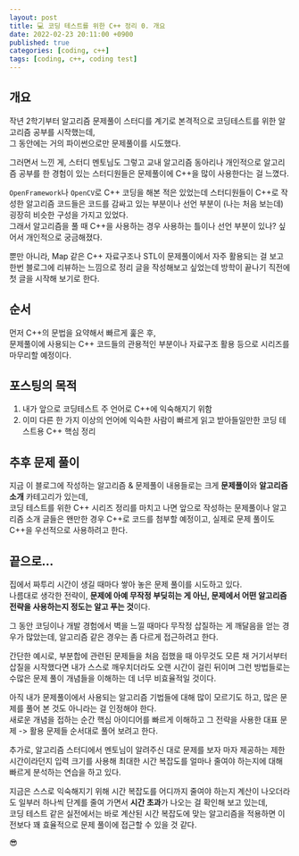 ```yaml
---
layout: post
title: 💻 코딩 테스트를 위한 C++ 정리 0. 개요
date: 2022-02-23 20:11:00 +0900
published: true
categories: [coding, c++]
tags: [coding, c++, coding test]
---
```


## **개요**

작년 2학기부터 알고리즘 문제풀이 스터디를 계기로
본격적으로 코딩테스트를 위한 알고리즘 공부를 시작했는데,  
그 동안에는 거의 파이썬으로만 문제풀이를 시도했다.  

그러면서 느낀 게, 스터디 멘토님도 그렇고
교내 알고리즘 동아리나 개인적으로 알고리즘 공부를 한 경험이 있는 스터디원들은
문제풀이에 C++을 많이 사용한다는 걸 느꼈다.

`OpenFramework`나 `OpenCV`로 C++ 코딩을 해본 적은 있었는데
스터디원들이 C++로 작성한 알고리즘 코드들은
코드를 감싸고 있는 부분이나 선언 부분이 
(나는 처음 보는데) 굉장히 비슷한 구성을 가지고 있었다.  
그래서 알고리즘을 풀 때 C++을 사용하는 경우
사용하는 틀이나 선언 부분이 있나? 싶어서 개인적으로 궁금해졌다.

뿐만 아니라, Map 같은 C++ 자료구조나 STL이
문제풀이에서 자주 활용되는 걸 보고
한번 블로그에 리뷰하는 느낌으로 정리 글을 작성해보고 싶었는데
방학이 끝나기 직전에 첫 글을 시작해 보기로 한다.

## **순서**

먼저 C++의 문법을 요약해서 빠르게 훑은 후,  
문제풀이에 사용되는 C++ 코드들의 관용적인 부분이나
자료구조 활용 등으로 시리즈를 마무리할 예정이다.  

## **포스팅의 목적**

1. 내가 앞으로 코딩테스트 주 언어로 C++에 익숙해지기 위함
2. 이미 다른 한 가지 이상의 언어에 익숙한 사람이 빠르게 읽고 받아들일만한 코딩 테스트용 C++ 핵심 정리

## **추후 문제 풀이**

지금 이 블로그에 작성하는 알고리즘 & 문제풀이 내용들로는
크게 **문제풀이**와 **알고리즘 소개** 카테고리가 있는데,  
코딩 테스트를 위한 C++ 시리즈 정리를 마치고 나면
앞으로 작성하는 문제풀이나 알고리즘 소개 글들은
왠만한 경우 C++로 코드를 첨부할 예정이고,
실제로 문제 풀이도 C++을 우선적으로 사용하려고 한다.  

## **끝으로...**

집에서 짜투리 시간이 생길 때마다 쌓아 놓은 문제 풀이를 시도하고 있다.  
나름대로 생각한 전략이,
**문제에 아예 무작정 부딪히는 게 아닌,
문제에서 어떤 알고리즘 전략을 사용하는지 정도는 알고 푸는 것**이다.  

그 동안 코딩이나 개발 경험에서 벽을 느낄 때마다
무작정 삽질하는 게 깨달음을 얻는 경우가 많았는데,
알고리즘 같은 경우는 좀 다르게 접근하려고 한다.  

간단한 예시로, 부분합에 관련된 문제들을 처음 접했을 때
아무것도 모른 채 거기서부터 삽질을 시작했다면
내가 스스로 깨우치더라도 오랜 시간이 걸린 뒤이며
그런 방법들로는 수많은 문제 풀이 개념들을 이해하는 데 너무 비효율적일 것이다.

아직 내가 문제풀이에서 사용되는 알고리즘 기법들에 대해
많이 모르기도 하고, 많은 문제를 풀어 본 것도 아니라는 걸 인정해야 한다.  
새로운 개념을 접하는 순간 핵심 아이디어를 빠르게 이해하고
그 전략을 사용한 대표 문제 -> 활용 문제들 순서대로 풀어 보려고 한다.

추가로, 알고리즘 스터디에서 멘토님이 알려주신 대로
문제를 보자 마자 제공하는 제한 시간이라던지 입력 크기를 사용해
최대한 시간 복잡도를 얼마나 줄여야 하는지에 대해 빠르게 분석하는 연습을 하고 있다.  

지금은 스스로 익숙해지기 위해
시간 복잡도를 어디까지 줄여야 하는지 계산이 나오더라도
일부러 하나씩 단계를 줄여 가면서 **시간 초과**가 나오는 걸 확인해 보고 있는데,  
코딩 테스트 같은 실전에서는 바로 계산된 시간 복잡도에 맞는 알고리즘을 적용하면
이전보다 꽤 효율적으로 문제 풀이에 접근할 수 있을 것 같다.

😎  